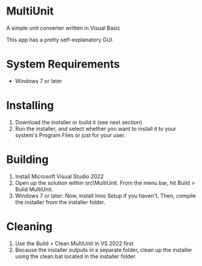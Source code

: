 # MultiUnit
 A simple unit converter written in Visual Basic

 This app has a pretty self-explanatory GUI.

# System Requirements
- Windows 7 or later

# Installing

1. Download the installer or build it (see next section)
2. Run the installer, and select whether you want to install it to your system's Program Files or just for your user.

# Building
1. Install Microsoft Visual Studio 2022
2. Open up the solution within src\MultiUnit. From the menu bar, hit Build > Build MultiUnit.
3. Windows 7 or later: Now, install Inno Setup if you haven't. Then, compile the installer from the installer folder.

# Cleaning
1. Use the Build > Clean MultiUnit in VS 2022 first
2. Because the installer outputs in a separate folder, clean up the installer using the clean.bat located in the installer folder.
